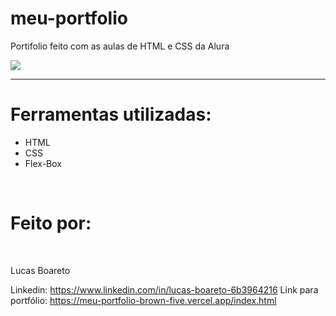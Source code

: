 # meu-portfolio
Portifolio feito com as aulas de HTML e CSS da Alura

<img src="https://user-images.githubusercontent.com/90784883/217964143-09c8e647-e897-4f73-847c-c27d097c5344.JPG"/>
<hr>
<h1>Ferramentas utilizadas:</h1>
<ul>
  <li>HTML</li>
  <li>CSS</li>
  <li>Flex-Box</li>
</ul>
<br>
  <h1>Feito por:</h1><br>
  
Lucas Boareto<br>
  
Linkedin: https://www.linkedin.com/in/lucas-boareto-6b3964216
Link para portfólio: https://meu-portfolio-brown-five.vercel.app/index.html
